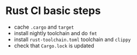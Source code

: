 # Rust CI basic steps

- cache `.cargo` and `target`
- install nightly toolchain and do `fmt`
- install `rust-toolchain.toml` toolchain and `clippy`
- check that `Cargo.lock` is updated
